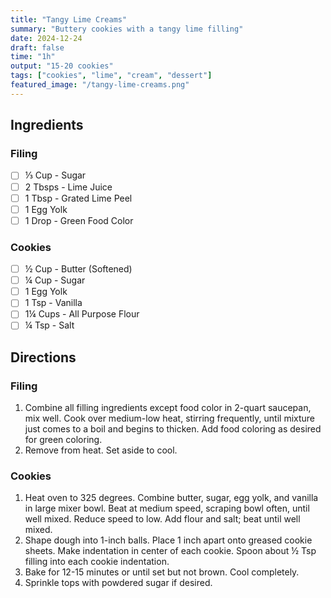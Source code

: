 ```yaml
---
title: "Tangy Lime Creams"
summary: "Buttery cookies with a tangy lime filling"
date: 2024-12-24
draft: false
time: "1h"
output: "15-20 cookies"
tags: ["cookies", "lime", "cream", "dessert"]
featured_image: "/tangy-lime-creams.png"
---
```


## Ingredients

### Filing

- [ ] ⅓ Cup - Sugar
- [ ] 2 Tbsps - Lime Juice
- [ ] 1 Tbsp - Grated Lime Peel
- [ ] 1 Egg Yolk
- [ ] 1 Drop - Green Food Color

### Cookies

- [ ] ½ Cup - Butter (Softened)
- [ ] ¼ Cup - Sugar
- [ ] 1 Egg Yolk
- [ ] 1 Tsp - Vanilla
- [ ] 1¼ Cups - All Purpose Flour
- [ ] ¼ Tsp - Salt

## Directions

### Filing

1. Combine all filling ingredients except food color in 2-quart saucepan, mix well. Cook over medium-low heat, stirring frequently, until mixture just comes to a boil and begins to thicken. Add food coloring as desired for green coloring.
2. Remove from heat. Set aside to cool.

### Cookies

1. Heat oven to 325 degrees. Combine butter, sugar, egg yolk, and vanilla in large mixer bowl. Beat at medium speed, scraping bowl often, until well mixed. Reduce speed to low. Add flour and salt; beat until well mixed.
2. Shape dough into 1-inch balls. Place 1 inch apart onto greased cookie sheets. Make indentation in center of each cookie. Spoon about ½ Tsp filling into each cookie indentation.
3. Bake for 12-15 minutes or until set but not brown. Cool completely.
4. Sprinkle tops with powdered sugar if desired.
